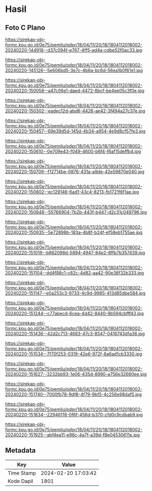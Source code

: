 # Hasil

## Foto C Plano

https://sirekap-obj-formc.kpu.go.id/0e75/pemilu/pdpr/18/04/11/20/18/1804112018002-20240220-144918--d37c094f-e767-4ff5-ad4a-cdbe52f0ac33.jpg

https://sirekap-obj-formc.kpu.go.id/0e75/pemilu/pdpr/18/04/11/20/18/1804112018002-20240220-145126--5e606bd5-3e7c-4b6a-bc6d-56ea1b0f61e1.jpg

https://sirekap-obj-formc.kpu.go.id/0e75/pemilu/pdpr/18/04/11/20/18/1804112018002-20240220-150058--a47c06e1-daed-4472-8bcf-be4ee05c3f0e.jpg

https://sirekap-obj-formc.kpu.go.id/0e75/pemilu/pdpr/18/04/11/20/18/1804112018002-20240220-150302--eadec12d-abd6-4426-ae42-3f494a27c37e.jpg

https://sirekap-obj-formc.kpu.go.id/0e75/pemilu/pdpr/18/04/11/20/18/1804112018002-20240220-150457--69e39d5d-145d-4b34-a954-4e9d8cf57fe3.jpg

https://sirekap-obj-formc.kpu.go.id/0e75/pemilu/pdpr/18/04/11/20/18/1804112018002-20240220-150610--0e709e43-f049-4600-b6f4-f6af15deffb4.jpg

https://sirekap-obj-formc.kpu.go.id/0e75/pemilu/pdpr/18/04/11/20/18/1804112018002-20240220-150709--f12714be-0876-431a-a9de-42e59870e040.jpg

https://sirekap-obj-formc.kpu.go.id/0e75/pemilu/pdpr/18/04/11/20/18/1804112018002-20240220-150802--ec129146-6ad1-43c4-8213-fb1721f6f1ae.jpg

https://sirekap-obj-formc.kpu.go.id/0e75/pemilu/pdpr/18/04/11/20/18/1804112018002-20240220-150848--55766904-7b2b-443f-b447-d2c31c049796.jpg

https://sirekap-obj-formc.kpu.go.id/0e75/pemilu/pdpr/18/04/11/20/18/1804112018002-20240220-150935--5e72898b-183a-4b8f-b24f-ef58eb1755ae.jpg

https://sirekap-obj-formc.kpu.go.id/0e75/pemilu/pdpr/18/04/11/20/18/1804112018002-20240220-151019--b862098d-5894-4947-84e2-8ffb7b357439.jpg

https://sirekap-obj-formc.kpu.go.id/0e75/pemilu/pdpr/18/04/11/20/18/1804112018002-20240220-151104--dd4f88c1-c82c-4d82-aa42-90e38f32b333.jpg

https://sirekap-obj-formc.kpu.go.id/0e75/pemilu/pdpr/18/04/11/20/18/1804112018002-20240220-151147--e0a253c3-9733-4c9d-9985-413d85dbe584.jpg

https://sirekap-obj-formc.kpu.go.id/0e75/pemilu/pdpr/18/04/11/20/18/1804112018002-20240220-151244--c77abecd-6cea-4d42-8440-8b594cbfff43.jpg

https://sirekap-obj-formc.kpu.go.id/0e75/pemilu/pdpr/18/04/11/20/18/1804112018002-20240220-151436--42d2c713-4683-47c3-8547-0416743d1a36.jpg

https://sirekap-obj-formc.kpu.go.id/0e75/pemilu/pdpr/18/04/11/20/18/1804112018002-20240220-151534--7f70f253-0319-42e6-972f-8a6ad1cb3330.jpg

https://sirekap-obj-formc.kpu.go.id/0e75/pemilu/pdpr/18/04/11/20/18/1804112018002-20240220-151627--3232bb93-1e06-435d-8990-a756e32660ee.jpg

https://sirekap-obj-formc.kpu.go.id/0e75/pemilu/pdpr/18/04/11/20/18/1804112018002-20240220-151740--7000fb78-9df8-4f79-9bf5-4c256e98daf5.jpg

https://sirekap-obj-formc.kpu.go.id/0e75/pemilu/pdpr/18/04/11/20/18/1804112018002-20240220-151834--22946118-0f6f-456d-b370-cfd0c9cdbab9.jpg

https://sirekap-obj-formc.kpu.go.id/0e75/pemilu/pdpr/18/04/11/20/18/1804112018002-20240220-151925--abf4ea11-e96c-4a7f-a39d-f8e04530611e.jpg


## Metadata

| Key        | Value               |
| ---------- | ------------------- |
| Time Stamp | 2024-02-20 17:03:42 |
| Kode Dapil | 1801                |



